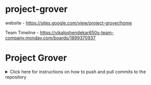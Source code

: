 # project-grover
website - https://sites.google.com/view/project-grover/home

Team Timeline - https://vikalpshendekar650s-team-company.monday.com/boards/1899370937


# Project Grover

<details>
<summary>Click here for instructions on how to push and pull commits to the repository</summary>
  
## Table of Contents
1. [Getting Started](#getting-started)
2. [Creating a New Branch](#creating-a-new-branch)
3. [Pushing Changes](#pushing-changes)
4. [Pulling Changes](#pulling-changes)
5. [Submitting a Pull Request](#submitting-a-pull-request)
6. [Branching Strategy](#branching-strategy)
7. [Pull Request Review Process](#pull-request-review-process)

## Getting Started
Before you start working on this project, ensure you have cloned the repository to your local machine:
```bash
git clone https://github.com/yourusername/repository-name.git
cd repository-name
```
Ensure you are working in a branch other than `main` before making any changes.

## Creating a New Branch
To keep the `main` branch stable and clean, all work should be done in separate branches. Follow these steps to create a new branch:
1. **Fetch the latest changes** from the remote repository:
```bash
git fetch origin
```
2. **Create a new branch** and switch to it:
```bash
git checkout -b <your-branch-name>
```
Replace `<your-branch-name>` with a meaningful name related to the feature or bug fix you are working on.
3. **Push your branch to the remote repository**:
```bash
git push -u origin <your-branch-name>
```

## Pushing Changes
Once you have made changes in your branch, follow these steps to commit and push them:
1. **Stage the changes** you want to commit:
```bash
git add .
```
2. **Commit your changes** with a meaningful message:
```bash
git commit -m "Your commit message"
```
3. **Push your changes** to the remote branch:
```bash
git push origin <your-branch-name>
```

## Pulling Changes
Before starting new work or when you want to integrate the latest changes from the `main` branch into your branch, you should pull the latest updates:
1. **Switch to the `main` branch**:
```bash
git checkout main
```
2. **Pull the latest changes** from the remote `main` branch:
```bash
git pull origin main
```
3. **Switch back to your branch**:
```bash
git checkout <your-branch-name>
```
4. **Merge `main` into your branch** to incorporate the latest changes:
```bash
git merge main
```

## Submitting a Pull Request
When you are ready to submit your changes for review, follow these steps:
1. **Push your branch** to the remote repository:
```bash
git push origin <your-branch-name>
```
2. **Create a pull request** on GitHub:
- Go to the repository on GitHub.
- Click on the "Compare & pull request" button.
- Add a title and description for your pull request.
- Ensure the base branch is `main` and the compare branch is your branch.
- Click "Create pull request".

## Branching Strategy
We follow a branching strategy where all development is done on branches other than `main`. This helps keep the `main` branch stable and deployable. Each feature, bug fix, or task should have its own branch.
- **Feature Branches**: Branches for new features (e.g., `feature/new-login-page`).
- **Bug Fixes**: Branches for bug fixes (e.g., `bugfix/fix-login-error`).
- **Hotfixes**: Quick fixes that need to be merged into `main` immediately (e.g., `hotfix/security-patch`).

## Pull Request Review Process
All pull requests will be reviewed by at least one other team member before being merged into the `main` branch. Here's the review process:
1. **Create the pull request** as described above.
2. **Wait for a reviewer** to approve your changes. You may receive feedback or requests for changes.
3. **Make any requested changes** and push them to your branch.
4. **Once approved**, the reviewer will merge the pull request into `main`.

### Important Notes
- **Do not push directly to `main`**. Always work in a branch and submit a pull request.
- **Keep your branch updated** with `main` to avoid conflicts during the merge process.
- **Review other team members' pull requests** to help maintain code quality.
</details>
